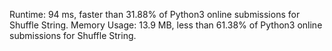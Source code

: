 Runtime: 94 ms, faster than 31.88% of Python3 online submissions for Shuffle String.
Memory Usage: 13.9 MB, less than 61.38% of Python3 online submissions for Shuffle String.
